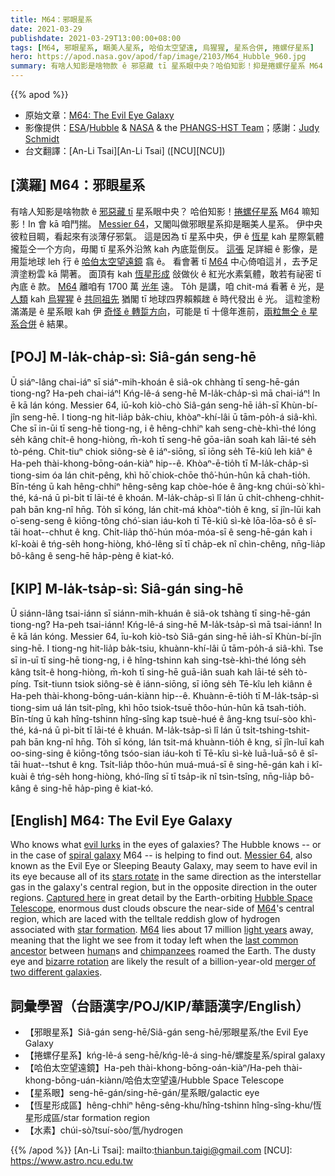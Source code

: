 ```yaml
---
title: M64：邪眼星系
date: 2021-03-29
publishdate: 2021-03-29T13:00:00+08:00
tags: [M64, 邪眼星系, 睏美人星系, 哈伯太空望遠, 烏猩猩, 星系合併, 捲螺仔星系]
hero: https://apod.nasa.gov/apod/fap/image/2103/M64_Hubble_960.jpg
summary: 有啥人知影是啥物款 ê 邪惡藏 tī 星系眼中央？哈伯知影！抑是捲螺仔星系 M64 知影！In 會 kā 咱鬥揣。M64，又閣叫做 邪眼 抑是睏美人星系。
---
```


{{% apod %}}

- 原始文章：[M64: The Evil Eye Galaxy](https://apod.nasa.gov/apod/ap210329.html)
- 影像提供：[ESA][ESA]/[Hubble][Hubble] & [NASA][NASA] & the [PHANGS-HST Team][PHANGS-HST Team]；感謝：[Judy Schmidt][Judy Schmidt]
- 台文翻譯：[An-Li Tsai][An-Li Tsai] ([NCU][NCU])


## [漢羅] M64：邪眼星系

有啥人知影是啥物款 ê [邪惡藏 tī][evil lurks] 星系眼中央？
哈伯知影！[捲螺仔星系][spiral galaxy] M64 嘛知影！In 會 kā 咱鬥揣。
[Messier 64][Messier 64]，又閣叫做邪眼星系抑是睏美人星系。
伊中央彼粒目睭，看起來有淡薄仔邪氣。
這是因為 tī 星系中央，伊 ê [恆星][stars rotate] kah 星際氣體攏踅仝一个方向，毋閣 tī 星系外沿煞 kah 內底踅倒反。
[這張][Captured here] 足詳細 ê 影像，是用踅地球 leh 行 ê [哈伯太空望遠鏡][Hubble Space Telescope] 翕 ê。
看會著 tī [M64][M64-1] 中心倚咱這爿，去予足濟塗粉雲 kā 閘著。
面頂有 kah [恆星形成][star formation] 敆做伙 ê 紅光水素氣體，敢若有祕密 tī 內底 ê 款。
[M64][M64-2] 離咱有 1700 萬 [光年][light years] 遠。
To̍h 是講，咱 chit-má 看著 ê 光，是 [人類][human] kah [烏猩猩][chimpanzees] ê [共同祖先][last common ancestor] 猶閣 tī 地球四界賴賴趖 ê 時代發出 ê 光。
這粒塗粉滿滿是 ê 星系眼 kah 伊 [奇怪 ê 轉踅方向][bizarre rotation]，可能是 tī 十億年進前，[兩粒無仝 ê 星系合併][merger of two different galaxies] ê 結果。


## [POJ] M-la̍k-cha̍p-sì: Siâ-gán seng-hē

Ū siáⁿ-lâng chai-iáⁿ sī siáⁿ-mih-khoán ê siâ-ok chhàng tī seng-hē-gán tiong-ng?
Ha-peh chai-iáⁿ! Kńg-lê-á seng-hē M-la̍k-cha̍p-sì mā chai-iáⁿ! In ē kā lán kóng.
Messier 64, iū-koh kiò-chò Siâ-gán seng-hē ia̍h-sī Khùn-bí-jîn seng-hē.
I tiong-ng hit-lia̍p ba̍k-chiu, khòaⁿ-khí-lâi ū tām-po̍h-á siâ-khì.
Che sī in-ūi tī seng-hē tiong-ng, i ê hêng-chhiⁿ kah seng-chè-khì-thé lóng se̍h kâng chi̍t-ê hong-hiòng, m̄-koh tī seng-hē gōa-iân soah kah lāi-té se̍h tò-péng.
Chit-tiuⁿ chiok siông-sè ê iáⁿ-siōng, sī iōng se̍h Tē-kiû leh kiâⁿ ê Ha-peh thài-khong-bōng-oán-kiàⁿ hip--ê.
Khòaⁿ-ē-tio̍h tī M-la̍k-cha̍p-sì tiong-sim óa lán chit-pêng, khì hō͘ chiok-chōe thô͘-hún-hûn kā chah-tio̍h.
Bīn-téng ū kah hêng-chhiⁿ hêng-sêng kap chòe-hóe ê âng-kng chúi-sò͘ khì-thé, ká-ná ū pì-bi̍t tī lāi-té ê khoán.
M-la̍k-cha̍p-sì lî lán ū chi̍t-chheng-chhit-pah bān kng-nî hn̄g.
To̍h sī kóng, lán chit-má khòaⁿ-tio̍h ê kng, sī jîn-lūi kah o͘-seng-seng ê kiōng-tông chó͘-sian iáu-koh tī Tē-kiû sì-kè lōa-lōa-sô ê sî-tāi hoat--chhut ê kng.
Chi̍t-lia̍p thô͘-hún móa-móa-sī ê seng-hē-gán kah i kî-koài ê tńg-se̍h hong-hiòng, khó-lêng sī tī cha̍p-ek nî chìn-chêng, nn̄g-lia̍p bô-kâng ê seng-hē ha̍p-pèng ê kiat-kó.

## [KIP] M-la̍k-tsa̍p-sì: Siâ-gán sing-hē

Ū siánn-lâng tsai-iánn sī siánn-mih-khuán ê siâ-ok tshàng tī sing-hē-gán tiong-ng?
Ha-peh tsai-iánn! Kńg-lê-á sing-hē M-la̍k-tsa̍p-sì mā tsai-iánn! In ē kā lán kóng.
Messier 64, īu-koh kiò-tsò Siâ-gán sing-hē ia̍h-sī Khùn-bí-jîn sing-hē.
I tiong-ng hit-lia̍p ba̍k-tsiu, khuànn-khí-lâi ū tām-po̍h-á siâ-khì.
Tse sī in-uī tī sing-hē tiong-ng, i ê hîng-tshinn kah sing-tsè-khì-thé lóng se̍h kâng tsi̍t-ê hong-hiòng, m̄-koh tī sing-hē guā-iân suah kah lāi-té se̍h tò-píng.
Tsit-tiunn tsiok siông-sè ê iánn-siōng, sī iōng se̍h Tē-kîu leh kiânn ê Ha-peh thài-khong-bōng-uán-kiànn hip--ê.
Khuànn-ē-tio̍h tī M-la̍k-tsa̍p-sì tiong-sim uá lán tsit-pîng, khì hōo tsiok-tsuē thôo-hún-hûn kā tsah-tio̍h.
Bīn-tíng ū kah hîng-tshinn hîng-sîng kap tsuè-hué ê âng-kng tsuí-sòo khì-thé, ká-ná ū pì-bi̍t tī lāi-té ê khuán.
M-la̍k-tsa̍p-sì lî lán ū tsi̍t-tshing-tshit-pah bān kng-nî hn̄g.
To̍h sī kóng, lán tsit-má khuànn-tio̍h ê kng, sī jîn-luī kah oo-sing-sing ê kiōng-tông tsóo-sian iáu-koh tī Tē-kîu sì-kè luā-luā-sô ê sî-tāi huat--tshut ê kng.
Tsi̍t-lia̍p thôo-hún muá-muá-sī ê sing-hē-gán kah i kî-kuài ê tńg-se̍h hong-hiòng, khó-lîng sī tī tsa̍p-ik nî tsìn-tsîng, nn̄g-lia̍p bô-kâng ê sing-hē ha̍p-pìng ê kiat-kó.




## [English] M64: The Evil Eye Galaxy

Who knows what [evil lurks][evil lurks] in the eyes of galaxies? The Hubble knows -- or in the case of [spiral galaxy][spiral galaxy] M64 -- is helping to find out. [Messier 64][Messier 64], also known as the Evil Eye or Sleeping Beauty Galaxy, may seem to have evil in its eye because all of its [stars rotate][stars rotate] in the same direction as the interstellar gas in the galaxy's central region, but in the opposite direction in the outer regions. [Captured here][Captured here] in great detail by the Earth-orbiting [Hubble Space Telescope][Hubble Space Telescope], enormous dust clouds obscure the near-side of [M64][M64-1]'s central region, which are laced with the telltale reddish glow of hydrogen associated with [star formation][star formation]. [M64][M64-2] lies about 17 million [light years][light years] away, meaning that the light we see from it today left when the [last common ancestor][last common ancestor] between [human][human]s and [chimpanzees][chimpanzees] roamed the Earth. The dusty eye and [bizarre rotation][bizarre rotation] are likely the result of a billion-year-old [merger of two different galaxies][merger of two different galaxies].


## 詞彙學習（台語漢字/POJ/KIP/華語漢字/English）

- 【邪眼星系】Siâ-gán seng-hē/Siâ-gán seng-hē/邪眼星系/the Evil Eye Galaxy
- 【捲螺仔星系】kńg-lê-á seng-hē/kńg-lê-á sing-hē/螺旋星系/spiral galaxy
- 【哈伯太空望遠鏡】Ha-peh thài-khong-bōng-oán-kiàⁿ/Ha-peh thài-khong-bōng-uán-kiànn/哈伯太空望遠/Hubble Space Telescope
- 【星系眼】seng-hē-gán/sing-hē-gán/星系眼/galactic eye
- 【恆星形成區】hêng-chhiⁿ hêng-sêng-khu/hîng-tshinn hîng-sîng-khu/恆星形成區/star formation region
- 【水素】chúi-sò͘/tsuí-sòo/氫/hydrogen


{{% /apod %}}
[An-Li Tsai]: mailto:thianbun.taigi@gmail.com
[NCU]: https://www.astro.ncu.edu.tw

[ESA]: https://www.esa.int/
[Hubble]: https://www.spacetelescope.org/
[NASA]: https://www.nasa.gov/
[PHANGS-HST Team]: https://phangs.stsci.edu/#team
[Judy Schmidt]: https://www.flickr.com/photos/geckzilla/

[evil lurks]: https://en.wikiquote.org/wiki/The_Shadow
[spiral galaxy]: https://en.wikipedia.org/wiki/Spiral_galaxy
[Messier 64]: https://en.wikipedia.org/wiki/Black_Eye_Galaxy
[stars rotate]: https://youtu.be/h9za1CP9ImA?t=24
[Captured here]: https://esahubble.org/images/potw2108a/
[Hubble Space Telescope]: https://history.nasa.gov/hubble/
[M64-1]: https://ui.adsabs.harvard.edu/abs/2020ApJ...897..106K/abstract
[star formation]: https://science.nasa.gov/astrophysics/focus-areas/how-do-stars-form-and-evolve
[M64-2]: http://www.messier.seds.org/m/m064.html
[light years]: https://spaceplace.nasa.gov/light-year/en/
[last common ancestor]: https://en.wikipedia.org/wiki/Timeline_of_human_evolution
[human]: https://apod.nasa.gov/apod/ap190818.html
[chimpanzees]: https://i.ytimg.com/vi/9VMayf-6zE4/hqdefault.jpg
[bizarre rotation]: https://youtu.be/Gh5lBr08WJw
[merger of two different galaxies]: https://apod.nasa.gov/apod/ap120604.html
